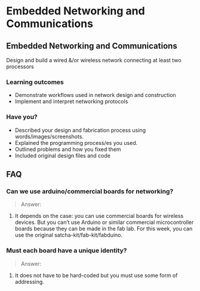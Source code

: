 # Embedded Networking and Communications

## Embedded Networking and Communications

Design and build a wired &/or wireless network connecting at least two processors

### Learning outcomes

* Demonstrate workflows used in network design and construction
* Implement and interpret networking protocols

### Have you?

* Described your design and fabrication process using words/images/screenshots.
* Explained the programming process/es you used.
* Outlined problems and how you fixed them
* Included original design files and code

## FAQ

### Can we use arduino/commercial boards for networking?
> Answer:
1. It depends on the case: you can use commercial boards for wireless devices. But you can’t use Arduino or similar commercial microcontroller boards because they can be made in the fab lab. For this week, you can use the original satcha-kit/fab-kit/fabduino.

### Must each board have a unique identity?
> Answer:
1. It does not have to be hard-coded but you must use some form of addressing.

